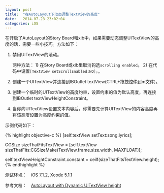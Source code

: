```yaml
---
layout: post
title:  "在AutoLayout下动态调整TextView的高度"
date:   2014-07-28 23:02:04
categories: iOS
---
```


在开启了AutoLayout的Story Board和xib中，如果需要动态调整UITextView的高度的话，需要一些小技巧。方法如下：

1.  禁用UITextView的滚动。

    两种方法： 1) 在Story Board或xib里取消钩选`scrolling enabled`。 2) 在代码中设置`[TextView setScrollEnabled:NO];`。

2.  创建一个UITextView并连接到IBOutlet textView(CTRL+拖拽控件到m文件)。

3.  创建一个临时的UITextView的高度约束，设置约束的值为默认高度，再连接到IBOutlet textViewHeightConstraint。

4.  当你向UITextView设置文本内容后，你需要先计算UITextView的内容高度再将该高度设置为高度约束的值。

示例代码如下：

{% highlight objective-c %}
[self.textView setText:song.lyrics];

CGSize sizeThatFitsTextView = [self.textView sizeThatFits:CGSizeMake(TextView.frame.size.width, MAXFLOAT)];

self.textViewHeightConstraint.constant = ceilf(sizeThatFitsTextView.height); 
{% endhighlight %}

测试环境：　iOS 7.1.2, Xcode 5.1.1

参考文档：　[AutoLayout with Dynamic UITextView height](http://imnotyourson.com/autolayout-with-dynamic-uitextview-height/)
